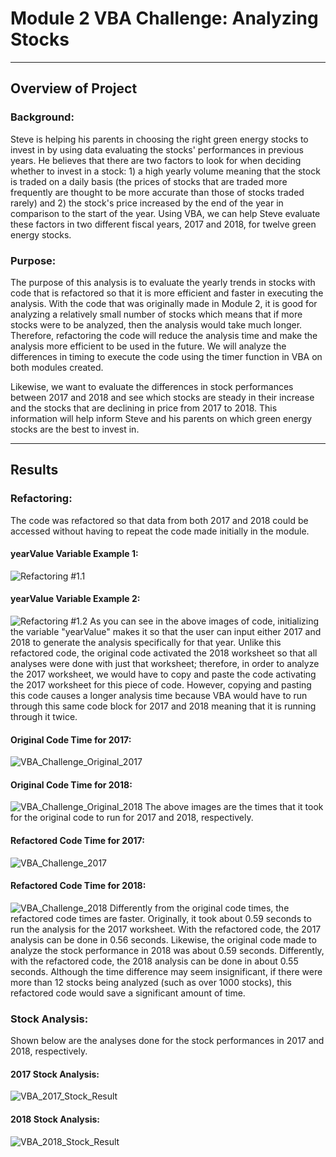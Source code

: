 # Module 2 VBA Challenge: Analyzing Stocks
---
## Overview of Project
### Background:
Steve is helping his parents in choosing the right green energy stocks to invest in by using data evaluating the stocks' performances in previous years. He believes that there are two factors to look for when deciding whether to invest in a stock: 1) a high yearly volume meaning that the stock is traded on a daily basis (the prices of stocks that are traded more frequently are thought to be more accurate than those of stocks traded rarely) and 2) the stock's price increased by the end of the year in comparison to the start of the year. Using VBA, we can help Steve evaluate these factors in two different fiscal years, 2017 and 2018, for twelve green energy stocks.
### Purpose:
The purpose of this analysis is to evaluate the yearly trends in stocks with code that is refactored so that it is more efficient and faster in executing the analysis. With the code that was originally made in Module 2, it is good for analyzing a relatively small number of stocks which means that if more stocks were to be analyzed, then the analysis would take much longer. Therefore, refactoring the code will reduce the analysis time and make the analysis more efficient to be used in the future. We will analyze the differences in timing to execute the code using the timer function in VBA on both modules created.

Likewise, we want to evaluate the differences in stock performances between 2017 and 2018 and see which stocks are steady in their increase and the stocks that are declining in price from 2017 to 2018. This information will help inform Steve and his parents on which green energy stocks are the best to invest in.

---
## Results
### Refactoring:
The code was refactored so that data from both 2017 and 2018 could be accessed without having to repeat the code made initially in the module.
#### yearValue Variable Example 1:
![Refactoring #1.1](https://github.com/mbroad1/stock-analysis/blob/main/VBA%20Challenge%20Resources/Refactoring%20%231.1.png)
#### yearValue Variable Example 2:
![Refactoring #1.2](https://github.com/mbroad1/stock-analysis/blob/main/VBA%20Challenge%20Resources/Refactoring%20%231.2.png)
As you can see in the above images of code, initializing the variable "yearValue" makes it so that the user can input either 2017 and 2018 to generate the analysis specifically for that year. Unlike this refactored code, the original code activated the 2018 worksheet so that all analyses were done with just that worksheet; therefore, in order to analyze the 2017 worksheet, we would have to copy and paste the code activating the 2017 worksheet for this piece of code. However, copying and pasting this code causes a longer analysis time because VBA would have to run through this same code block for 2017 and 2018 meaning that it is running through it twice.
#### Original Code Time for 2017:
![VBA_Challenge_Original_2017](https://github.com/mbroad1/stock-analysis/blob/main/VBA%20Challenge%20Resources/VBA_Challenge_2017_Original.png)
#### Original Code Time for 2018:
![VBA_Challenge_Original_2018](https://github.com/mbroad1/stock-analysis/blob/main/VBA%20Challenge%20Resources/VBA_Challenge_2018_Original.png)
The above images are the times that it took for the original code to run for 2017 and 2018, respectively.
#### Refactored Code Time for 2017:
![VBA_Challenge_2017](https://github.com/mbroad1/stock-analysis/blob/main/VBA%20Challenge%20Resources/VBA_Challenge_2017.png)
#### Refactored Code Time for 2018:
![VBA_Challenge_2018](https://github.com/mbroad1/stock-analysis/blob/main/VBA%20Challenge%20Resources/VBA_Challenge_2018.png)
Differently from the original code times, the refactored code times are faster. Originally, it took about 0.59 seconds to run the analysis for the 2017 worksheet. With the refactored code, the 2017 analysis can be done in 0.56 seconds. Likewise, the original code made to analyze the stock performance in 2018 was about 0.59 seconds. Differently, with the refactored code, the 2018 analysis can be done in about 0.55 seconds. Although the time difference may seem insignificant, if there were more than 12 stocks being analyzed (such as over 1000 stocks), this refactored code would save a significant amount of time.

### Stock Analysis:
Shown below are the analyses done for the stock performances in 2017 and 2018, respectively.
#### 2017 Stock Analysis:
![VBA_2017_Stock_Result](https://github.com/mbroad1/stock-analysis/blob/main/VBA%20Challenge%20Resources/VBA_2017_Stock_Result.png)
#### 2018 Stock Analysis:
![VBA_2018_Stock_Result](https://github.com/mbroad1/stock-analysis/blob/main/VBA%20Challenge%20Resources/VBA_2018_Stock_Result.png)
